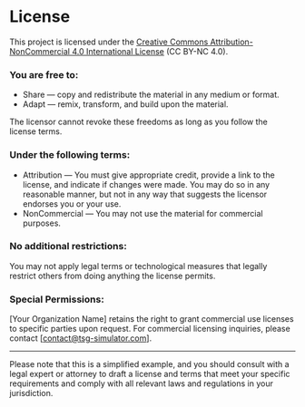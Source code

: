 # License

This project is licensed under the [Creative Commons Attribution-NonCommercial 4.0 International License](https://creativecommons.org/licenses/by-nc/4.0/legalcode) (CC BY-NC 4.0).

### You are free to:

- Share — copy and redistribute the material in any medium or format.
- Adapt — remix, transform, and build upon the material.

The licensor cannot revoke these freedoms as long as you follow the license terms.

### Under the following terms:

- Attribution — You must give appropriate credit, provide a link to the license, and indicate if changes were made. You may do so in any reasonable manner, but not in any way that suggests the licensor endorses you or your use.
- NonCommercial — You may not use the material for commercial purposes.

### No additional restrictions:

You may not apply legal terms or technological measures that legally restrict others from doing anything the license permits.

### Special Permissions:

[Your Organization Name] retains the right to grant commercial use licenses to specific parties upon request. For commercial licensing inquiries, please contact [contact@tsg-simulator.com].

---

Please note that this is a simplified example, and you should consult with a legal expert or attorney to draft a license and terms that meet your specific requirements and comply with all relevant laws and regulations in your jurisdiction.
